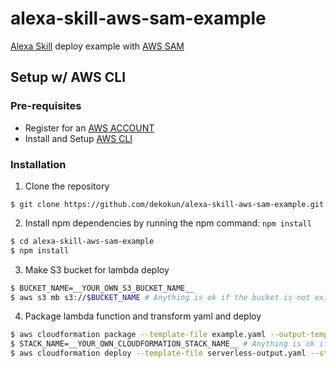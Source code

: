 # alexa-skill-aws-sam-example

[Alexa Skill](https://www.amazon.com/b?node=13727921011) deploy example with [AWS SAM](https://github.com/awslabs/serverless-application-model)

## Setup w/ AWS CLI

### Pre-requisites

- Register for an [AWS ACCOUNT](https://aws.amazon.com/)
- Install and Setup [AWS CLI](https://aws.amazon.com/cli/)

### Installation

1. Clone the repository

```
$ git clone https://github.com/dekokun/alexa-skill-aws-sam-example.git
```

2. Install npm dependencies by running the npm command: `npm install`

```bash
$ cd alexa-skill-aws-sam-example
$ npm install
```

3. Make S3 bucket for lambda deploy

```bash
$ BUCKET_NAME=__YOUR_OWN_S3_BUCKET_NAME__
$ aws s3 mb s3://$BUCKET_NAME # Anything is ok if the bucket is not exists in the world.
```

4. Package lambda function and transform yaml and deploy

```bash
$ aws cloudformation package --template-file example.yaml --output-template-file serverless-output.yaml --s3-bucket $BUCKET_NAME
$ STACK_NAME=__YOUR_OWN_CLOUDFORMATION_STACK_NAME__ # Anything is ok if the stack is not exists in your account.
$ aws cloudformation deploy --template-file serverless-output.yaml --stack-name $STACK_NAME --capabilities CAPABILITY_IAM
```


